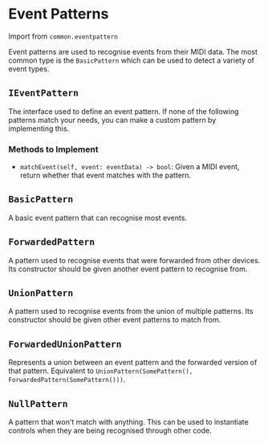 
# Event Patterns

Import from `common.eventpattern`

Event patterns are used to recognise events from their MIDI data. The most
common type is the `BasicPattern` which can be used to detect a variety of event
types.

## `IEventPattern`
The interface used to define an event pattern. If none of the following patterns
match your needs, you can make a custom pattern by implementing this.

### Methods to Implement
* `matchEvent(self, event: eventData) -> bool`: Given a MIDI event, return
  whether that event matches with the pattern.

## `BasicPattern`
A basic event pattern that can recognise most events.

## `ForwardedPattern`
A pattern used to recognise events that were forwarded from other devices. Its
constructor should be given another event pattern to recognise from.

## `UnionPattern`
A pattern used to recognise events from the union of multiple patterns. Its
constructor should be given other event patterns to match from.

## `ForwardedUnionPattern`
Represents a union between an event pattern and the forwarded version of that
pattern. Equivalent to
`UnionPattern(SomePattern(), ForwardedPattern(SomePattern()))`.

## `NullPattern`
A pattern that won't match with anything. This can be used to instantiate
controls when they are being recognised through other code.
